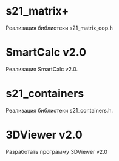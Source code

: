 # s21_matrix+

Реализация библиотеки s21_matrix_oop.h


# SmartCalc v2.0

Реализация SmartCalc v2.0.

# s21_containers

Реализация библиотеки s21_containers.h.

# 3DViewer v2.0

Разработать программу 3DViewer v2.0